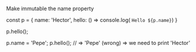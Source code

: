 Make immutable the name property

const p = {
name: 'Hector',
hello: () => console.log( `Hello ${p.name}`)
}

p.hello();

p.name = 'Pepe';
p.hello(); // => 'Pepe' (wrong) => we need to print 'Hector'
